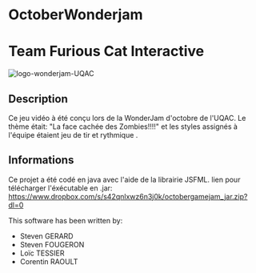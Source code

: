 # OctoberWonderjam
# Team Furious Cat Interactive
![logo-wonderjam-UQAC](https://bytebucket.org/furiouscatinteractive/octobergamejam/raw/f2e26b59ca43dd67bcef464f331c7f8e04072fd9/gamejam.png?token=8a4df7469fd404ab17a3e4a6cddd933bb574eecb)


## Description
Ce jeu vidéo à été conçu lors de la WonderJam d'octobre de l'UQAC.
Le thème était: "La face cachée des Zombies!!!!" et les styles assignés à l'équipe étaient jeu de tir et rythmique .

## Informations
Ce projet a été codé en java avec l'aide de la librairie JSFML.
lien pour télécharger l'éxécutable en .jar: https://www.dropbox.com/s/s42qnlxwz6n3j0k/octobergamejam_jar.zip?dl=0

This software has been written by:
* Steven GERARD
* Steven FOUGERON
* Loïc TESSIER
* Corentin RAOULT